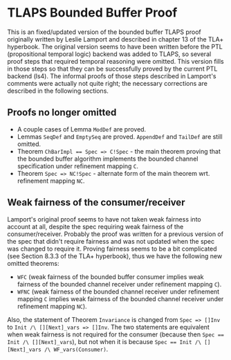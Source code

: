 # TLAPS Bounded Buffer Proof

This is an fixed/updated version of the bounded buffer TLAPS proof originally written by Leslie Lamport and described in chapter 13 of the TLA+ hyperbook. The original version seems to have been written before the PTL (propositional temporal logic) backend was added to TLAPS, so several proof steps that required temporal reasoning were omitted. This version fills in those steps so that they can be successfully proved by the current PTL backend (ls4). The informal proofs of those steps described in Lamport's comments were actually not quite right; the necessary corrections are described in the following sections. 

## Proofs no longer omitted

- A couple cases of Lemma `ModDef` are proved.
- Lemmas `SeqDef` and `EmptySeq` are proved. `AppendDef` and `TailDef` are still omitted.
- Theorem `ChBarImpl == Spec => C!Spec` - the main theorem proving that the bounded buffer algorithm implements the bounded channel specification under refinement mapping `C`.
- Theorem `Spec => NC!Spec` - alternate form of the main theorem wrt. refinement mapping `NC`.

## Weak fairness of the consumer/receiver

Lamport's original proof seems to have not taken weak fairness into account at all, despite the spec requiring weak fairness of the consumer/receiver. Probably the proof was written for a previous version of the spec that didn't require fairness and was not updated when the spec was changed to require it. Proving fairness seems to be a bit complicated (see Section 8.3.3 of the TLA+ hyperbook), thus we have the following new omitted theorems:

- `WFC` (weak fairness of the bounded buffer consumer implies weak fairness of the bounded channel receiver under refinement mapping `C`).
- `WFNC` (weak fairness of the bounded channel receiver under refinement mapping `C` implies weak fairness of the bounded channel receiver under refinement mapping `NC`).

Also, the statement of Theorem `Invariance` is changed from `Spec => []Inv` to `Init /\ [][Next]_vars => []Inv`. The two statements are equivalent when weak fairness is not required for the consumer (because then `Spec == Init /\ [][Next]_vars`), but not when it is because `Spec == Init /\ [][Next]_vars /\ WF_vars(Consumer)`.
